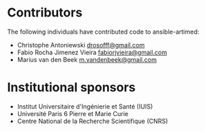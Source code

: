 # Contributors

The following individuals have contributed code to ansible-artimed:

* Christophe Antoniewski <drosofff@gmail.com>
* Fabio Rocha Jimenez Vieira <fabiorjvieira@gmail.com>
* Marius van den Beek <m.vandenbeek@gmail.com>

# Institutional sponsors

* Institut Universitaire d'Ingénierie et Santé (IUIS)
* Université Paris 6 Pierre et Marie Curie
* Centre National de la Recherche Scientifique (CNRS)

